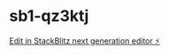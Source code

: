 # sb1-qz3ktj

[Edit in StackBlitz next generation editor ⚡️](https://stackblitz.com/~/github.com/marcguarracino/sb1-qz3ktj)